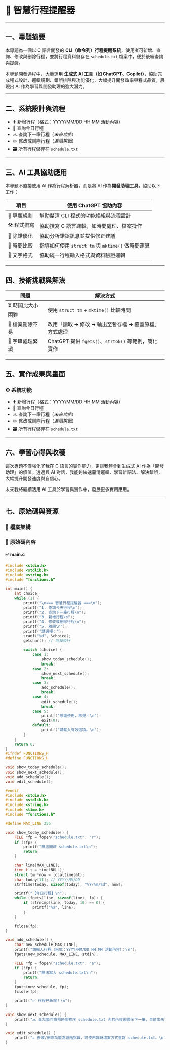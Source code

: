 # 📄 智慧行程提醒器

---

## 一、專題摘要

本專題為一個以 C 語言開發的 **CLI（命令列）行程提醒系統**，使用者可新增、查詢、修改與刪除行程，並將行程資料儲存在 `schedule.txt` 檔案中，便於後續查詢與提醒。

本專題開發過程中，大量運用 **生成式 AI 工具（如 ChatGPT、Copilot）**，協助完成程式設計、邏輯規劃、錯誤排除與功能優化，大幅提升開發效率與程式品質，展現出 AI 作為學習與開發助理的強大潛力。

---

## 二、系統設計與流程
- ➕ 新增行程（格式：YYYY/MM/DD HH:MM 活動內容）  
- 📅 查詢今日行程  
- 🔜 查詢下一筆行程（*未來功能*）  
- ✏️ 修改或刪除行程（*進階挑戰*）  
- 🗃 所有行程儲存在 `schedule.txt`

---

## 三、AI 工具協助應用

本專題不直接使用 AI 作為行程解析器，而是將 AI 作為**開發助理工具**，協助以下工作：

| 項目 | 使用 ChatGPT 協助內容 |
|------|------------------------|
| 🧠 專題規劃 | 幫助釐清 CLI 程式的功能模組與流程設計 |
| 🛠 程式撰寫 | 協助撰寫 C 語言邏輯，如時間處理、檔案操作 |
| 🐞 除錯優化 | 協助分析錯誤訊息並提供修正建議 |
| 📐 時間比較 | 指導如何使用 `struct tm` 與 `mktime()` 做時間運算 |
| 🧾 文字格式 | 協助統一行程輸入格式與資料驗證邏輯 |

---

## 四、技術挑戰與解法

| 問題 | 解決方式 |
|------|----------|
| ⏳ 時間比大小困難 | 使用 `struct tm` + `mktime()` 比較時間 |
| 📝 檔案刪除不易 | 改用「讀取 ➜ 修改 ➜ 輸出至暫存檔 ➜ 覆蓋原檔」方式處理 |
| 🧵 字串處理繁瑣 | ChatGPT 提供 `fgets()`、`strtok()` 等範例，簡化實作 |

---

## 五、實作成果與畫面

### ⚙️ 系統功能

- ➕ 新增行程（格式：YYYY/MM/DD HH:MM 活動內容）  
- 📅 查詢今日行程  
- 🔜 查詢下一筆行程（*未來功能*）  
- ✏️ 修改或刪除行程（*進階挑戰*）  
- 🗃 所有行程儲存在 `schedule.txt`
---

## 六、學習心得與收穫

這次專題不僅強化了我在 C 語言的實作能力，更讓我體會到生成式 AI 作為「開發助理」的價值。透過與 AI 對話，我能夠快速釐清邏輯、學習新語法、解決錯誤，大幅提升開發速度與自信心。

未來我將繼續活用 AI 工具於學習與實作中，發展更多實用應用。

---

## 七、原始碼與資源

### 📁 檔案架構


### 📄 原始碼內容

#### ✅ main.c

```c
#include <stdio.h>
#include <stdlib.h>
#include <string.h>
#include "functions.h"

int main() {
    int choice;
    while (1) {
        printf("\n=== 智慧行程提醒器 ===\n");
        printf("1. 查詢今天行程\n");
        printf("2. 查詢下一筆行程\n");
        printf("3. 新增行程\n");
        printf("4. 修改或刪除行程\n");
        printf("5. 離開\n");
        printf("請選擇：");
        scanf("%d", &choice);
        getchar(); // 吃掉換行

        switch (choice) {
            case 1:
                show_today_schedule();
                break;
            case 2:
                show_next_schedule();
                break;
            case 3:
                add_schedule();
                break;
            case 4:
                edit_schedule();
                break;
            case 5:
                printf("感謝使用，再見！\n");
                exit(0);
            default:
                printf("請輸入有效選項。\n");
        }
    }
    return 0;
}
#ifndef FUNCTIONS_H
#define FUNCTIONS_H

void show_today_schedule();
void show_next_schedule();
void add_schedule();
void edit_schedule();

#endif
#include <stdio.h>
#include <stdlib.h>
#include <string.h>
#include <time.h>
#include "functions.h"

#define MAX_LINE 256

void show_today_schedule() {
    FILE *fp = fopen("schedule.txt", "r");
    if (!fp) {
        printf("無法開啟 schedule.txt\n");
        return;
    }

    char line[MAX_LINE];
    time_t t = time(NULL);
    struct tm *now = localtime(&t);
    char today[11]; // YYYY/MM/DD
    strftime(today, sizeof(today), "%Y/%m/%d", now);

    printf("【今日行程】\n");
    while (fgets(line, sizeof(line), fp)) {
        if (strncmp(line, today, 10) == 0) {
            printf("%s", line);
        }
    }

    fclose(fp);
}

void add_schedule() {
    char new_schedule[MAX_LINE];
    printf("請輸入行程（格式：YYYY/MM/DD HH:MM 活動內容）：\n");
    fgets(new_schedule, MAX_LINE, stdin);

    FILE *fp = fopen("schedule.txt", "a");
    if (!fp) {
        printf("無法寫入 schedule.txt\n");
        return;
    }
    fputs(new_schedule, fp);
    fclose(fp);

    printf("✅ 行程已新增！\n");
}

void show_next_schedule() {
    printf("🔜 此功能可依照時間排序 schedule.txt 內的內容後顯示下一筆，目前尚未實作排序功能。\n");
}

void edit_schedule() {
    printf("✏️ 修改/刪除功能為進階挑戰，可使用臨時檔案方式重寫 schedule.txt。\n");
}
